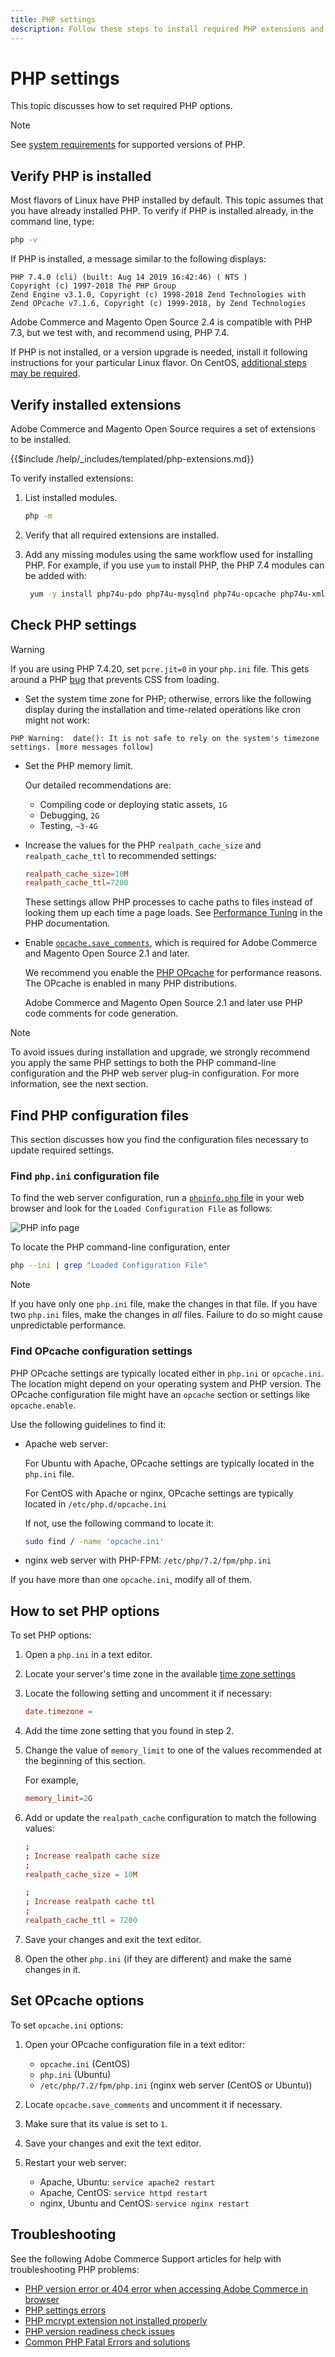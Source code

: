```yaml
---
title: PHP settings
description: Follow these steps to install required PHP extensions and configure required PHP settings for on-premises installations of Adobe Commerce and Magento Open Source.
---
```


# PHP settings

This topic discusses how to set required PHP options.

>[!NOTE]
>
>See [system requirements](../system-requirements.md) for supported versions of PHP.

## Verify PHP is installed

Most flavors of Linux have PHP installed by default. This topic assumes that you have already installed PHP. To verify if PHP is installed already, in the command line, type:

```bash
php -v
```

If PHP is installed, a message similar to the following displays:

```terminal
PHP 7.4.0 (cli) (built: Aug 14 2019 16:42:46) ( NTS )
Copyright (c) 1997-2018 The PHP Group
Zend Engine v3.1.0, Copyright (c) 1998-2018 Zend Technologies with Zend OPcache v7.1.6, Copyright (c) 1999-2018, by Zend Technologies
```

Adobe Commerce and Magento Open Source 2.4 is compatible with PHP 7.3, but we test with, and recommend using, PHP 7.4.

If PHP is not installed, or a version upgrade is needed, install it following instructions for your particular Linux flavor.
On CentOS, [additional steps may be required](https://wiki.centos.org/HowTos/php7).

## Verify installed extensions

Adobe Commerce and Magento Open Source requires a set of extensions to be installed.

{{$include /help/_includes/templated/php-extensions.md}}

To verify installed extensions:

1. List installed modules.

   ```bash
   php -m
   ```

1. Verify that all required extensions are installed.
1. Add any missing modules using the same workflow used for installing PHP. For example, if you use `yum` to install PHP, the PHP 7.4 modules can be added with:

   ```bash
    yum -y install php74u-pdo php74u-mysqlnd php74u-opcache php74u-xml php74u-gd php74u-devel php74u-mysql php74u-intl php74u-mbstring php74u-bcmath php74u-json php74u-iconv php74u-soap
   ```

## Check PHP settings

>[!WARNING]
>
>If you are using PHP 7.4.20, set `pcre.jit=0` in your `php.ini` file. This gets around a PHP [bug](https://bugs.php.net/bug.php?id=81101) that prevents CSS from loading.

-  Set the system time zone for PHP; otherwise, errors like the following display during the installation and time-related operations like cron might not work:

```terminal
PHP Warning:  date(): It is not safe to rely on the system's timezone settings. [more messages follow]
```

-  Set the PHP memory limit.

   Our detailed recommendations are:

    -  Compiling code or deploying static assets, `1G`
    -  Debugging, `2G`
    -  Testing, `~3-4G`

-  Increase the values for the PHP `realpath_cache_size` and `realpath_cache_ttl` to recommended settings:

   ```conf
   realpath_cache_size=10M
   realpath_cache_ttl=7200
   ```

   These settings allow PHP processes to cache paths to files instead of looking them up each time a page loads. See [Performance Tuning](https://www.php.net/manual/en/ini.core.php) in the PHP documentation.

-  Enable [`opcache.save_comments`](https://www.php.net/manual/en/opcache.configuration.php#ini.opcache.save-comments), which is required for Adobe Commerce and Magento Open Source 2.1 and later.

   We recommend you enable the [PHP OPcache](https://www.php.net/manual/en/book.opcache.php) for performance reasons. The OPcache is enabled in many PHP distributions.

   Adobe Commerce and Magento Open Source 2.1 and later use PHP code comments for code generation.

>[!NOTE]
>
>To avoid issues during installation and upgrade, we strongly recommend you apply the same PHP settings to both the PHP command-line configuration and the PHP web server plug-in configuration. For more information, see the next section.

## Find PHP configuration files

This section discusses how you find the configuration files necessary to update required settings.

### Find `php.ini` configuration file

To find the web server configuration, run a [`phpinfo.php` file](optional-software.md#create-phpinfophp) in your web browser and look for the `Loaded Configuration File` as follows:

![PHP info page](../../assets/installation/config_phpini-webserver.png)

To locate the PHP command-line configuration, enter

```bash
php --ini | grep "Loaded Configuration File"
```

>[!NOTE]
>
>If you have only one `php.ini` file, make the changes in that file. If you have two `php.ini` files, make the changes in *all* files. Failure to do so might cause unpredictable performance.

### Find OPcache configuration settings

PHP OPcache settings are typically located either in `php.ini` or `opcache.ini`. The location might depend on your operating system and PHP version. The OPcache configuration file might have an `opcache` section or settings like `opcache.enable`.

Use the following guidelines to find it:

-  Apache web server:

   For Ubuntu with Apache, OPcache settings are typically located in the `php.ini` file.

   For CentOS with Apache or nginx, OPcache settings are typically located in `/etc/php.d/opcache.ini`

   If not, use the following command to locate it:

   ```bash
   sudo find / -name 'opcache.ini'
   ```

-  nginx web server with PHP-FPM: `/etc/php/7.2/fpm/php.ini`

If you have more than one `opcache.ini`, modify all of them.

## How to set PHP options

To set PHP options:

1. Open a `php.ini` in a text editor.
1. Locate your server's time zone in the available [time zone settings](https://www.php.net/manual/en/timezones.php)
1. Locate the following setting and uncomment it if necessary:

   ```conf
   date.timezone =
   ```

1. Add the time zone setting that you found in step 2.

1. Change the value of `memory_limit` to one of the values recommended at the beginning of this section.

   For example,

   ```conf
   memory_limit=2G
   ```

1. Add or update the `realpath_cache` configuration to match the following values:

   ```conf
   ;
   ; Increase realpath cache size
   ;
   realpath_cache_size = 10M

   ;
   ; Increase realpath cache ttl
   ;
   realpath_cache_ttl = 7200
   ```

1. Save your changes and exit the text editor.

1. Open the other `php.ini` (if they are different) and make the same changes in it.

## Set OPcache options

To set `opcache.ini` options:

1. Open your OPcache configuration file in a text editor:

   -  `opcache.ini` (CentOS)
   -  `php.ini` (Ubuntu)
   -  `/etc/php/7.2/fpm/php.ini` (nginx web server (CentOS or Ubuntu))

1. Locate `opcache.save_comments` and uncomment it if necessary.
1. Make sure that its value is set to `1`.
1. Save your changes and exit the text editor.
1. Restart your web server:

   -  Apache, Ubuntu: `service apache2 restart`
   -  Apache, CentOS: `service httpd restart`
   -  nginx, Ubuntu and CentOS: `service nginx restart`

## Troubleshooting

See the following Adobe Commerce Support articles for help with troubleshooting PHP problems:

-  [PHP version error or 404 error when accessing Adobe Commerce in browser](https://support.magento.com/hc/en-us/articles/360033117152-PHP-version-error-or-404-error-when-accessing-Magento-in-browser)
-  [PHP settings errors](https://support.magento.com/hc/en-us/articles/360034599631-PHP-settings-errors)
-  [PHP mcrypt extension not installed properly](https://support.magento.com/hc/en-us/articles/360034280132-PHP-mcrypt-extension-not-installed-properly-)
-  [PHP version readiness check issues](https://support.magento.com/hc/en-us/articles/360033546411)
-  [Common PHP Fatal Errors and solutions](https://support.magento.com/hc/en-us/articles/360030568432)
